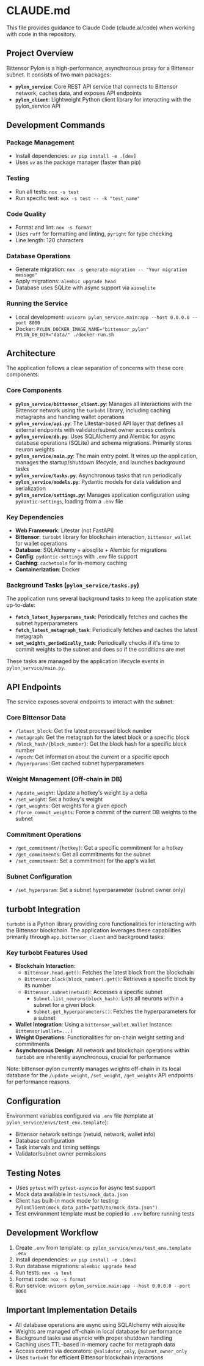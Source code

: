 # CLAUDE.md

This file provides guidance to Claude Code (claude.ai/code) when working with code in this repository.

## Project Overview

Bittensor Pylon is a high-performance, asynchronous proxy for a Bittensor subnet. It consists of two main packages:

- **`pylon_service`**: Core REST API service that connects to Bittensor network, caches data, and exposes API endpoints
- **`pylon_client`**: Lightweight Python client library for interacting with the pylon_service API

## Development Commands

### Package Management
- Install dependencies: `uv pip install -e .[dev]`
- Uses `uv` as the package manager (faster than pip)

### Testing
- Run all tests: `nox -s test`
- Run specific test: `nox -s test -- -k "test_name"`

### Code Quality
- Format and lint: `nox -s format`
- Uses `ruff` for formatting and linting, `pyright` for type checking
- Line length: 120 characters

### Database Operations
- Generate migration: `nox -s generate-migration -- "Your migration message"`
- Apply migrations: `alembic upgrade head`
- Database uses SQLite with async support via `aiosqlite`

### Running the Service
- Local development: `uvicorn pylon_service.main:app --host 0.0.0.0 --port 8000`
- Docker: `PYLON_DOCKER_IMAGE_NAME="bittensor_pylon" PYLON_DB_DIR="data/" ./docker-run.sh`

## Architecture

The application follows a clear separation of concerns with these core components:

### Core Components
- **`pylon_service/bittensor_client.py`**: Manages all interactions with the Bittensor network using the `turbobt` library, including caching metagraphs and handling wallet operations
- **`pylon_service/api.py`**: The Litestar-based API layer that defines all external endpoints with validator/subnet owner access controls
- **`pylon_service/db.py`**: Uses SQLAlchemy and Alembic for async database operations (SQLite) and schema migrations. Primarily stores neuron weights
- **`pylon_service/main.py`**: The main entry point. It wires up the application, manages the startup/shutdown lifecycle, and launches background tasks
- **`pylon_service/tasks.py`**: Asynchronous tasks that run periodically
- **`pylon_service/models.py`**: Pydantic models for data validation and serialization
- **`pylon_service/settings.py`**: Manages application configuration using `pydantic-settings`, loading from a `.env` file

### Key Dependencies
- **Web Framework**: Litestar (not FastAPI)
- **Bittensor**: `turbobt` library for blockchain interaction, `bittensor_wallet` for wallet operations
- **Database**: SQLAlchemy + aiosqlite + Alembic for migrations
- **Config**: `pydantic-settings` with `.env` file support
- **Caching**: `cachetools` for in-memory caching
- **Containerization**: Docker

### Background Tasks (`pylon_service/tasks.py`)
The application runs several background tasks to keep the application state up-to-date:
- **`fetch_latest_hyperparams_task`**: Periodically fetches and caches the subnet hyperparameters
- **`fetch_latest_metagraph_task`**: Periodically fetches and caches the latest metagraph
- **`set_weights_periodically_task`**: Periodically checks if it's time to commit weights to the subnet and does so if the conditions are met

These tasks are managed by the application lifecycle events in `pylon_service/main.py`.

## API Endpoints

The service exposes several endpoints to interact with the subnet:

### Core Bittensor Data
- `/latest_block`: Get the latest processed block number
- `/metagraph`: Get the metagraph for the latest block or a specific block
- `/block_hash/{block_number}`: Get the block hash for a specific block number
- `/epoch`: Get information about the current or a specific epoch
- `/hyperparams`: Get cached subnet hyperparameters

### Weight Management (Off-chain in DB)
- `/update_weight`: Update a hotkey's weight by a delta
- `/set_weight`: Set a hotkey's weight
- `/get_weights`: Get weights for a given epoch
- `/force_commit_weights`: Force a commit of the current DB weights to the subnet

### Commitment Operations
- `/get_commitment/{hotkey}`: Get a specific commitment for a hotkey
- `/get_commitments`: Get all commitments for the subnet
- `/set_commitment`: Set a commitment for the app's wallet

### Subnet Configuration
- `/set_hyperparam`: Set a subnet hyperparameter (subnet owner only)

## turbobt Integration

`turbobt` is a Python library providing core functionalities for interacting with the Bittensor blockchain. The application leverages these capabilities primarily through `app.bittensor_client` and background tasks:

### Key turbobt Features Used
- **Blockchain Interaction**:
  - `Bittensor.head.get()`: Fetches the latest block from the blockchain
  - `Bittensor.block(block_number).get()`: Retrieves a specific block by its number
  - `Bittensor.subnet(netuid)`: Accesses a specific subnet
    - `Subnet.list_neurons(block_hash)`: Lists all neurons within a subnet for a given block
    - `Subnet.get_hyperparameters()`: Fetches the hyperparameters for a subnet
- **Wallet Integration**: Using a `bittensor_wallet.Wallet` instance: `Bittensor(wallet=...)`
- **Weight Operations**: Functionalities for on-chain weight setting and commitments
- **Asynchronous Design**: All network and blockchain operations within `turbobt` are inherently asynchronous, crucial for performance

Note: bittensor-pylon currently manages weights off-chain in its local database for the `/update_weight`, `/set_weight`, `/get_weights` API endpoints for performance reasons.

## Configuration

Environment variables configured via `.env` file (template at `pylon_service/envs/test_env.template`):
- Bittensor network settings (netuid, network, wallet info)
- Database configuration
- Task intervals and timing settings
- Validator/subnet owner permissions

## Testing Notes

- Uses `pytest` with `pytest-asyncio` for async test support
- Mock data available in `tests/mock_data.json`
- Client has built-in mock mode for testing: `PylonClient(mock_data_path="path/to/mock_data.json")`
- Test environment template must be copied to `.env` before running tests

## Development Workflow

1. Create `.env` from template: `cp pylon_service/envs/test_env.template .env`
2. Install dependencies: `uv pip install -e .[dev]`
3. Run database migrations: `alembic upgrade head`
4. Run tests: `nox -s test`
5. Format code: `nox -s format`
6. Run service: `uvicorn pylon_service.main:app --host 0.0.0.0 --port 8000`

## Important Implementation Details

- All database operations are async using SQLAlchemy with aiosqlite
- Weights are managed off-chain in local database for performance
- Background tasks use asyncio with proper shutdown handling
- Caching uses TTL-based in-memory cache for metagraph data
- Access control via decorators: `@validator_only`, `@subnet_owner_only`
- Uses `turbobt` for efficient Bittensor blockchain interactions
